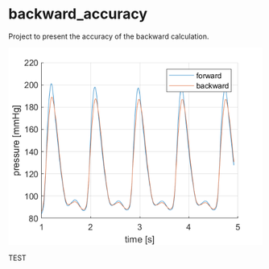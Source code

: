 # backward_accuracy
Project to present the accuracy of the backward calculation. 

![Alt text](pressure.png?raw=true "Title")

TEST
